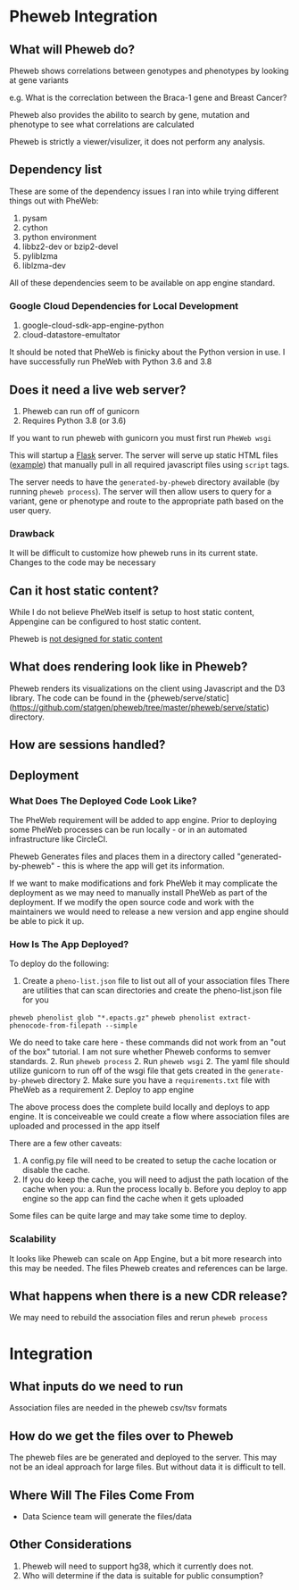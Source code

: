 # Pheweb Integration

## What will Pheweb do?

Pheweb shows correlations between genotypes and phenotypes by looking at gene variants

e.g. What is the correclation between the Braca-1 gene and Breast Cancer?

Pheweb also provides the abilito to search by gene, mutation and phenotype to see what correlations are calculated

Pheweb is strictly a viewer/visulizer, it does not perform any analysis.

## Dependency list

These are some of the dependency issues I ran into while trying different things out with PheWeb:

1. pysam
2. cython
3. python environment
4. libbz2-dev or bzip2-devel
5. pyliblzma
6. liblzma-dev

All of these dependencies seem to be available on app engine standard.

### Google Cloud Dependencies for Local Development

1. google-cloud-sdk-app-engine-python
2. cloud-datastore-emultator

It should be noted that PheWeb is finicky about the Python version in use. I have successfully run PheWeb with Python 3.6 and 3.8

## Does it need a live web server?

1. Pheweb can run off of gunicorn
2. Requires Python 3.8 (or 3.6)

If you want to run pheweb with gunicorn you must first run `PheWeb wsgi`

This will startup a [Flask](https://flask.palletsprojects.com/) server. The server will serve up static HTML files ([example](https://github.com/statgen/pheweb/blob/master/pheweb/serve/templates/gene.html)) that manually pull in all required javascript files using `script` tags.

The server needs to have the `generated-by-pheweb` directory available (by running `pheweb process`).
 The server will then allow users to query for a variant, gene or phenotype and route to the appropriate path based on the user query.

### Drawback
It will be difficult to customize how pheweb runs in its current state. Changes to the code may be necessary

## Can it host static content?

While I do not believe PheWeb itself is setup to host static content, Appengine can be configured to host static content.

Pheweb is [not designed for static content](https://github.com/statgen/pheweb/issues/132)

## What does rendering look like in Pheweb?

Pheweb renders its visualizations on the client using Javascript and the D3 library. The code can be found in the {pheweb/serve/static](https://github.com/statgen/pheweb/tree/master/pheweb/serve/static) directory. 

## How are sessions handled?

## Deployment

### What Does The Deployed Code Look Like?

The PheWeb requirement will be added to app engine. Prior to deploying some PheWeb processes can be run locally - or in an automated infrastructure like CircleCI.

Pheweb Generates files and places them in a directory called "generated-by-pheweb" - this is where the app will get its information.

If we want to make modifications and fork PheWeb it may complicate the deployment as we may need to manually install PheWeb as part of the deployment. If we modify the open source code and work with the maintainers we would need to release a new version and app engine should be able to pick it up.

### How Is The App Deployed?

To deploy do the following:

1. Create a `pheno-list.json` file to list out all of your association files
There are utilities that can scan directories and create the pheno-list.json file for you

`pheweb phenolist glob "*.epacts.gz"`
`pheweb phenolist extract-phenocode-from-filepath --simple`

We do need to take care here - these commands did not work from an "out of the box" tutorial. I am not sure whether Pheweb conforms to semver standards.
2. Run `pheweb process`
2. Run `pheweb wsgi`
2. The yaml file should utilize gunicorn to run off of the wsgi file that gets created in the `generate-by-pheweb` directory
2. Make sure you have a `requirements.txt` file with PheWeb as a requirement
2. Deploy to app engine

The above process does the complete build locally and deploys to app engine. It is conceiveable we could create a flow where association files are uploaded and processed in the app itself

There are a few other caveats:
1. A config.py file will need to be created to setup the cache location or disable the cache.
2. If you do keep the cache, you will need to adjust the path location of the cache when you:
   a. Run the process locally
   b. Before you deploy to app engine so the app can find the cache when it gets uploaded

Some files can be quite large and may take some time to deploy.

### Scalability

It looks like Pheweb can scale on App Engine, but a bit more research into this may be needed. The files Pheweb creates and references can be large.

## What happens when there is a new CDR release?

We may need to rebuild the association files and rerun `pheweb process`

# Integration

## What inputs do we need to run
Association files are needed in the pheweb csv/tsv formats

## How do we get the files over to Pheweb

The pheweb files are be generated and deployed to the server.
This may not be an ideal approach for large files. But without data it is difficult to tell.


## Where Will The Files Come From

* Data Science team will generate the files/data

## Other Considerations
1. Pheweb will need to support hg38, which it currently does not.
2. Who will determine if the data is suitable for public consumption?
